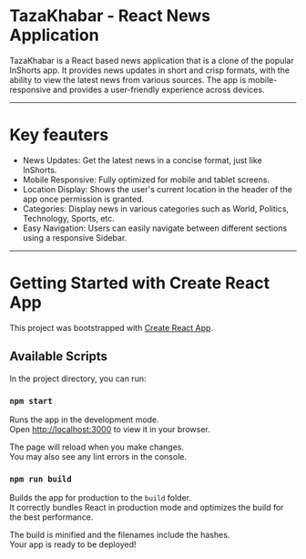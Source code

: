 # TazaKhabar - React News Application

TazaKhabar is a React based news application that is a clone of the popular InShorts app. It provides news updates in short and crisp formats, with the ability to view the latest news from various sources. The app is mobile-responsive and provides a user-friendly experience across devices.

---

# Key feauters

- News Updates: Get the latest news in a concise format, just like InShorts.
- Mobile Responsive: Fully optimized for mobile and tablet screens.
- Location Display: Shows the user's current location in the header of the app once permission is granted.
- Categories: Display news in various categories such as World, Politics, Technology, Sports, etc.
- Easy Navigation: Users can easily navigate between different sections using a responsive Sidebar.

---

# Getting Started with Create React App

This project was bootstrapped with [Create React App](https://github.com/facebook/create-react-app).

## Available Scripts

In the project directory, you can run:

### `npm start`

Runs the app in the development mode.\
Open [http://localhost:3000](http://localhost:3000) to view it in your browser.

The page will reload when you make changes.\
You may also see any lint errors in the console.

### `npm run build`

Builds the app for production to the `build` folder.\
It correctly bundles React in production mode and optimizes the build for the best performance.

The build is minified and the filenames include the hashes.\
Your app is ready to be deployed!

